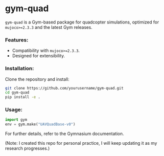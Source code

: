 # gym-quad

`gym-quad` is a Gym-based package for quadcopter simulations, optimized for `mujoco>=2.3.3` and the latest Gym releases. 

### Features:

- Compatibility with `mujoco>=2.3.3`.
- Designed for extensibility.

### Installation:

Clone the repository and install:

```bash
git clone https://github.com/yourusername/gym-quad.git
cd gym-quad
pip install -e .
```

### Usage:

```python
import gym
env = gym.make("UAVQuadBase-v0")
```

For further details, refer to the Gymnasium documentation.

(Note: I created this repo for personal practice, I will keep updating it as my research progresses.)